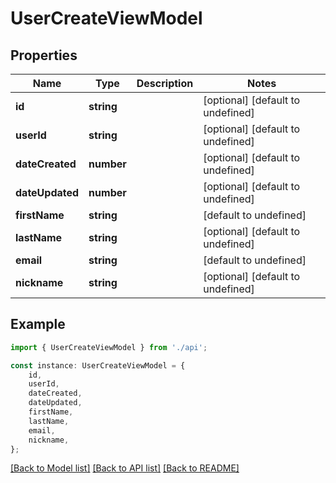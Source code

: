 # UserCreateViewModel


## Properties

Name | Type | Description | Notes
------------ | ------------- | ------------- | -------------
**id** | **string** |  | [optional] [default to undefined]
**userId** | **string** |  | [optional] [default to undefined]
**dateCreated** | **number** |  | [optional] [default to undefined]
**dateUpdated** | **number** |  | [optional] [default to undefined]
**firstName** | **string** |  | [default to undefined]
**lastName** | **string** |  | [optional] [default to undefined]
**email** | **string** |  | [default to undefined]
**nickname** | **string** |  | [optional] [default to undefined]

## Example

```typescript
import { UserCreateViewModel } from './api';

const instance: UserCreateViewModel = {
    id,
    userId,
    dateCreated,
    dateUpdated,
    firstName,
    lastName,
    email,
    nickname,
};
```

[[Back to Model list]](../README.md#documentation-for-models) [[Back to API list]](../README.md#documentation-for-api-endpoints) [[Back to README]](../README.md)
